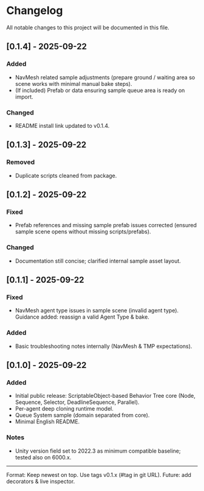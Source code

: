 # Changelog

All notable changes to this project will be documented in this file.

## [0.1.4] - 2025-09-22
### Added
- NavMesh related sample adjustments (prepare ground / waiting area so scene works with minimal manual bake steps).
- (If included) Prefab or data ensuring sample queue area is ready on import.
### Changed
- README install link updated to v0.1.4.

## [0.1.3] - 2025-09-22
### Removed
- Duplicate scripts cleaned from package.

## [0.1.2] - 2025-09-22
### Fixed
- Prefab references and missing sample prefab issues corrected (ensured sample scene opens without missing scripts/prefabs).

### Changed
- Documentation still concise; clarified internal sample asset layout.

## [0.1.1] - 2025-09-22
### Fixed
- NavMesh agent type issues in sample scene (invalid agent type). Guidance added: reassign a valid Agent Type & bake.

### Added
- Basic troubleshooting notes internally (NavMesh & TMP expectations).

## [0.1.0] - 2025-09-22
### Added
- Initial public release: ScriptableObject-based Behavior Tree core (Node, Sequence, Selector, DeadlineSequence, Parallel).
- Per-agent deep cloning runtime model.
- Queue System sample (domain separated from core).
- Minimal English README.

### Notes
- Unity version field set to 2022.3 as minimum compatible baseline; tested also on 6000.x.

---
Format: Keep newest on top. Use tags v0.1.x (#tag in git URL). Future: add decorators & live inspector.
